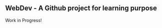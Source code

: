 WebDev - A Github project for learning purpose
------------------------------------------------

Work in Progress!


